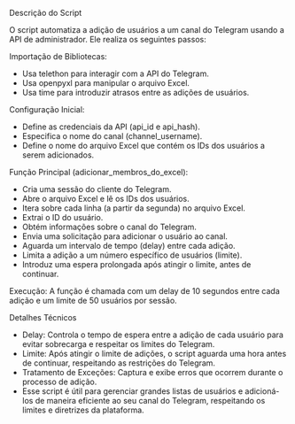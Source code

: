 Descrição do Script

O script automatiza a adição de usuários a um canal do Telegram usando a API de administrador. Ele realiza os seguintes passos:

Importação de Bibliotecas:
 * Usa telethon para interagir com a API do Telegram.
 * Usa openpyxl para manipular o arquivo Excel.
 * Usa time para introduzir atrasos entre as adições de usuários.

Configuração Inicial:
 * Define as credenciais da API (api_id e api_hash).
 * Especifica o nome do canal (channel_username).
 * Define o nome do arquivo Excel que contém os IDs dos usuários a serem adicionados.

Função Principal (adicionar_membros_do_excel):
 * Cria uma sessão do cliente do Telegram.
 * Abre o arquivo Excel e lê os IDs dos usuários.
 * Itera sobre cada linha (a partir da segunda) no arquivo Excel.
  * Extrai o ID do usuário.
  * Obtém informações sobre o canal do Telegram.
  * Envia uma solicitação para adicionar o usuário ao canal.
  * Aguarda um intervalo de tempo (delay) entre cada adição.
  * Limita a adição a um número específico de usuários (limite).
  * Introduz uma espera prolongada após atingir o limite, antes de continuar.

Execução:
A função é chamada com um delay de 10 segundos entre cada adição e um limite de 50 usuários por sessão.

Detalhes Técnicos
 * Delay: Controla o tempo de espera entre a adição de cada usuário para evitar sobrecarga e respeitar os limites do Telegram.
 * Limite: Após atingir o limite de adições, o script aguarda uma hora antes de continuar, respeitando as restrições do Telegram.
 * Tratamento de Exceções: Captura e exibe erros que ocorrem durante o processo de adição.
 * Esse script é útil para gerenciar grandes listas de usuários e adicioná-los de maneira eficiente ao seu canal do Telegram, respeitando os limites e diretrizes da plataforma.
